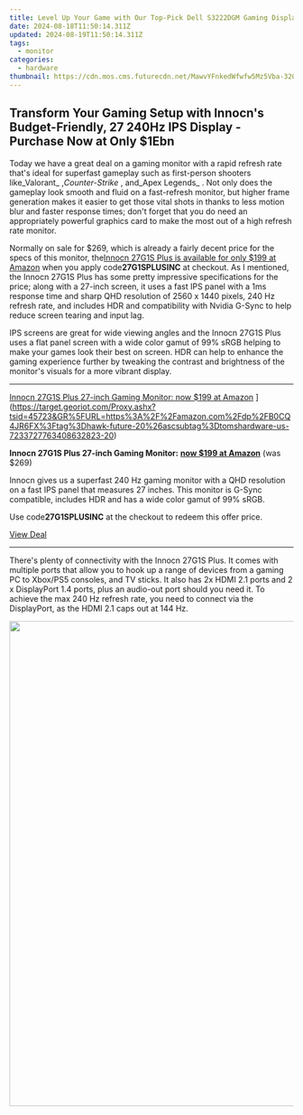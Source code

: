 ```yaml
---
title: Level Up Your Game with Our Top-Pick Dell S3222DGM Gaming Display Now at an All-Time Low - Grab It for $229!
date: 2024-08-18T11:50:14.311Z
updated: 2024-08-19T11:50:14.311Z
tags:
  - monitor
categories:
  - hardware
thumbnail: https://cdn.mos.cms.futurecdn.net/MawvYFnkedWfwfw5Mz5Vba-320-80.jpg
---
```


## Transform Your Gaming Setup with Innocn's Budget-Friendly, 27 240Hz IPS Display - Purchase Now at Only $1Ebn

Today we have a great deal on a gaming monitor with a rapid refresh rate that's ideal for superfast gameplay such as first-person shooters like_Valorant_ ,_Counter-Strike_ , and_Apex Legends_ . Not only does the gameplay look smooth and fluid on a fast-refresh monitor, but higher frame generation makes it easier to get those vital shots in thanks to less motion blur and faster response times; don't forget that you do need an appropriately powerful graphics card to make the most out of a high refresh rate monitor.  
  
 Normally on sale for $269, which is already a fairly decent price for the specs of this monitor, the[Innocn 27G1S Plus is available for only $199 at Amazon](<https://shop-links.co/link/?exclusive=1&publisher_slug=itechdaily19598&url=https%3A%2F%2Ftarget.georiot.com%2FProxy.ashx%3Ftsid%3D45723%26GR%255FURL%3Dhttps%253A%252F%252Famazon.com%252Fdp%252FB0CQ4JR6FX%253Ftag%253Dhawk-future-20%2526ascsubtag%253Dtomshardware-us-7487359532185097640-20>) when you apply code**27G1SPLUSINC** at checkout. As I mentioned, the Innocn 27G1S Plus has some pretty impressive specifications for the price; along with a 27-inch screen, it uses a fast IPS panel with a 1ms response time and sharp QHD resolution of 2560 x 1440 pixels, 240 Hz refresh rate, and includes HDR and compatibility with Nvidia G-Sync to help reduce screen tearing and input lag.  
  
 IPS screens are great for wide viewing angles and the Innocn 27G1S Plus uses a flat panel screen with a wide color gamut of 99% sRGB helping to make your games look their best on screen. HDR can help to enhance the gaming experience further by tweaking the contrast and brightness of the monitor's visuals for a more vibrant display.

---

[Innocn 27G1S Plus 27-inch Gaming Monitor: now $199 at Amazon](https://cdn.mos.cms.futurecdn.net/fysfrGQAJpvEcMBE8fB8Vi-200-100.png "Innocn 27G1S Plus 27-inch Gaming Monitor: now $199 at Amazon") ](https://target.georiot.com/Proxy.ashx?tsid=45723&GR%5FURL=https%3A%2F%2Famazon.com%2Fdp%2FB0CQ4JR6FX%3Ftag%3Dhawk-future-20%26ascsubtag%3Dtomshardware-us-7233727763408632823-20)

**Innocn 27G1S Plus 27-inch Gaming Monitor:** [**now $199 at Amazon**](https://target.georiot.com/Proxy.ashx?tsid=45723&GR%5FURL=https%3A%2F%2Famazon.com%2Fdp%2FB0CQ4JR6FX%3Ftag%3Dhawk-future-20%26ascsubtag%3Dtomshardware-us-8033309013643997528-20) (was $269)  
  
 Innocn gives us a superfast 240 Hz gaming monitor with a QHD resolution on a fast IPS panel that measures 27 inches. This monitor is G-Sync compatible, includes HDR and has a wide color gamut of 99% sRGB.

 Use code**27G1SPLUSINC** at the checkout to redeem this offer price.

[View Deal](https://target.georiot.com/Proxy.ashx?tsid=45723&GR%5FURL=https%3A%2F%2Famazon.com%2Fdp%2FB0CQ4JR6FX%3Ftag%3Dhawk-future-20%26ascsubtag%3Dtomshardware-us-7233727763408632823-20)

---

 There's plenty of connectivity with the Innocn 27G1S Plus. It comes with multiple ports that allow you to hook up a range of devices from a gaming PC to Xbox/PS5 consoles, and TV sticks. It also has 2x HDMI 2.1 ports and 2 x DisplayPort 1.4 ports, plus an audio-out port should you need it. To achieve the max 240 Hz refresh rate, you need to connect via the DisplayPort, as the HDMI 2.1 caps out at 144 Hz.

<ins class="adsbygoogle"
     style="display:block"
     data-ad-format="autorelaxed"
     data-ad-client="ca-pub-7571918770474297"
     data-ad-slot="1223367746"></ins>



<ins class="adsbygoogle"
     style="display:block"
     data-ad-client="ca-pub-7571918770474297"
     data-ad-slot="8358498916"
     data-ad-format="auto"
     data-full-width-responsive="true"></ins>



<!-- affiliate ads begin -->
<a href="https://propmoneyinc.pxf.io/c/5597632/1803115/14559" target="_top" id="1803115"><img src="//a.impactradius-go.com/display-ad/14559-1803115" border="0" alt="" width="859" height="859"/></a><img height="0" width="0" src="https://imp.pxf.io/i/5597632/1803115/14559" style="position:absolute;visibility:hidden;" border="0" />
<!-- affiliate ads end -->